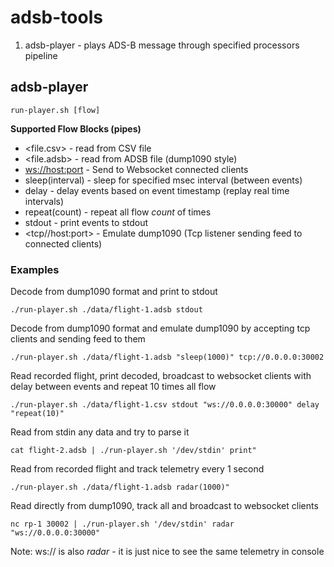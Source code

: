 # adsb-tools

1. adsb-player - plays ADS-B message through specified processors pipeline


## adsb-player

```
run-player.sh [flow]
```

__Supported Flow Blocks (pipes)__

* <file.csv> - read from CSV file
* <file.adsb> - read from ADSB file (dump1090 style)
* <ws://host:port> - Send to Websocket connected clients
* sleep(interval) - sleep for specified msec interval (between events)
* delay - delay events based on event timestamp (replay real time intervals)
* repeat(count) - repeat all flow *count* of times
* stdout - print events to stdout
* <tcp//host:port> - Emulate dump1090 (Tcp listener sending feed to connected clients)

### Examples

Decode from dump1090 format and print to stdout
```
./run-player.sh ./data/flight-1.adsb stdout
```

Decode from dump1090 format and emulate dump1090 by accepting tcp clients and sending feed to them
```
./run-player.sh ./data/flight-1.adsb "sleep(1000)" tcp://0.0.0.0:30002
```

Read recorded flight, print decoded, broadcast to websocket clients with delay between events and repeat 10 times all flow
```
./run-player.sh ./data/flight-1.csv stdout "ws://0.0.0.0:30000" delay "repeat(10)"
```

Read from stdin any data and try to parse it
```
cat flight-2.adsb | ./run-player.sh '/dev/stdin' print"
```

Read from recorded flight and track telemetry every 1 second
```
./run-player.sh ./data/flight-1.adsb radar(1000)"
```

Read directly from dump1090, track all and broadcast to websocket clients
```
nc rp-1 30002 | ./run-player.sh '/dev/stdin' radar "ws://0.0.0.0:30000"
```
Note: ws:// is also *radar* - it is just nice to see the same telemetry in console


